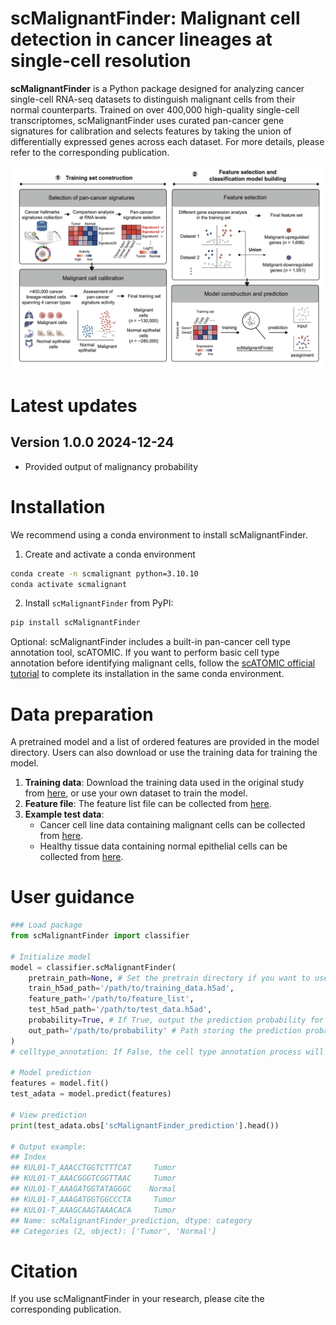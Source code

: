 # scMalignantFinder: Malignant cell detection in cancer lineages at single-cell resolution

**scMalignantFinder** is a Python package designed for analyzing cancer single-cell RNA-seq datasets to distinguish malignant cells from their normal counterparts. Trained on over 400,000 high-quality single-cell transcriptomes, scMalignantFinder uses curated pan-cancer gene signatures for calibration and selects features by taking the union of differentially expressed genes across each dataset. For more details, please refer to the corresponding publication.

![workflow](docs/workflow.png)

# Latest updates

## Version 1.0.0 2024-12-24

- Provided output of malignancy probability

# Installation

We recommend using a conda environment to install scMalignantFinder.

1. Create and activate a conda environment

```bash
conda create -n scmalignant python=3.10.10
conda activate scmalignant
```

2. Install `scMalignantFinder` from PyPI:

```bash
pip install scMalignantFinder
```

Optional: scMalignantFinder includes a built-in pan-cancer cell type annotation tool, scATOMIC. If you want to perform basic cell type annotation before identifying malignant cells, follow the [scATOMIC official tutorial](https://github.com/abelson-lab/scATOMIC) to complete its installation in the same conda environment.

# Data preparation

A pretrained model and a list of ordered features are provided in the model directory. Users can also download or use the training data for training the model. 

1. **Training data**: Download the training data used in the original study from [here](http://home.ustc.edu.cn/~jonyyqn/scMalignantFinder_data/combine_training.h5ad), or use your own dataset to train the model.
2. **Feature file**: The feature list file can be collected from [here](http://home.ustc.edu.cn/~jonyyqn/scMalignantFinder_data/combined_tumor_up_down_degs.txt).
3. **Example test data**: 
   - Cancer cell line data containing malignant cells can be collected from [here](http://home.ustc.edu.cn/~jonyyqn/scMalignantFinder_data/test_cancerCellLine.h5ad).
   - Healthy tissue data containing normal epithelial cells can be collected from [here](http://home.ustc.edu.cn/~jonyyqn/scMalignantFinder_data/test_TabulaSapiens.h5ad).

# User guidance

```python
### Load package
from scMalignantFinder import classifier

# Initialize model
model = classifier.scMalignantFinder(
    pretrain_path=None, # Set the pretrain directory if you want to use the pretrained model.
    train_h5ad_path='/path/to/training_data.h5ad',
    feature_path='/path/to/feature_list',
    test_h5ad_path='/path/to/test_data.h5ad', 
    probability=True, # If True, output the prediction probability for each class.
    out_path='/path/to/probability' # Path storing the prediction probability result
)
# celltype_annotation: If False, the cell type annotation process will not be performed. If True, use scAtomic for cell type annotation.

# Model prediction
features = model.fit()
test_adata = model.predict(features)

# View prediction
print(test_adata.obs['scMalignantFinder_prediction'].head())

# Output example:
## Index
## KUL01-T_AAACCTGGTCTTTCAT     Tumor
## KUL01-T_AAACGGGTCGGTTAAC     Tumor
## KUL01-T_AAAGATGGTATAGGGC    Normal
## KUL01-T_AAAGATGGTGGCCCTA     Tumor
## KUL01-T_AAAGCAAGTAAACACA     Tumor
## Name: scMalignantFinder_prediction, dtype: category
## Categories (2, object): ['Tumor', 'Normal']
```



# Citation

If you use scMalignantFinder in your research, please cite the corresponding publication.
